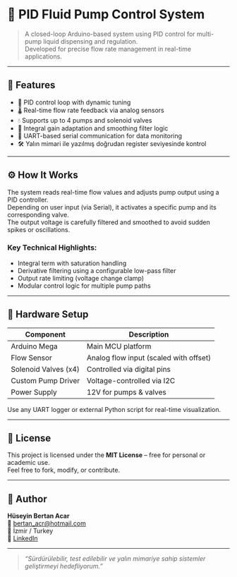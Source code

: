 # 🧪 PID Fluid Pump Control System

> A closed-loop Arduino-based system using PID control for multi-pump liquid dispensing and regulation.  
> Developed for precise flow rate management in real-time applications.

---

## 🚀 Features

- 🔧 PID control loop with dynamic tuning
- 🌡️ Real-time flow rate feedback via analog sensors
- 💧 Supports up to 4 pumps and solenoid valves
- 🧠 Integral gain adaptation and smoothing filter logic
- 📡 UART-based serial communication for data monitoring
- 🛠️ Yalın mimari ile yazılmış doğrudan register seviyesinde kontrol

---

## ⚙️ How It Works

The system reads real-time flow values and adjusts pump output using a PID controller.  
Depending on user input (via Serial), it activates a specific pump and its corresponding valve.  
The output voltage is carefully filtered and smoothed to avoid sudden spikes or oscillations.

### Key Technical Highlights:
- Integral term with saturation handling
- Derivative filtering using a configurable low-pass filter
- Output rate limiting (voltage change clamp)
- Modular control logic for multiple pump paths

---

## 🔌 Hardware Setup

| Component             | Description                            |
|----------------------|----------------------------------------|
| Arduino Mega         | Main MCU platform                      |
| Flow Sensor          | Analog flow input (scaled with offset) |
| Solenoid Valves (x4) | Controlled via digital pins            |
| Custom Pump Driver   | Voltage-controlled via I2C             |
| Power Supply         | 12V for pumps & valves                 |


Use any UART logger or external Python script for real-time visualization.

---

## 📄 License

This project is licensed under the **MIT License** – free for personal or academic use.  
Feel free to fork, modify, or contribute.

---

## 👤 Author

**Hüseyin Bertan Acar**  
📧 bertan_acr@hotmail.com  
📍 İzmir / Turkey  
🔗 [LinkedIn](https://linkedin.com/in/huseyinbertanacar)

---

> *“Sürdürülebilir, test edilebilir ve yalın mimariye sahip sistemler geliştirmeyi hedefliyorum.”*


